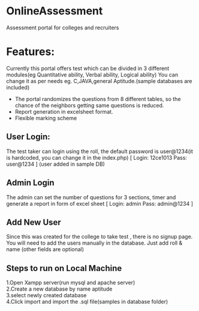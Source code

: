 # OnlineAssessment
Assessment portal for colleges and recruiters

# Features:
Currently this portal offers test which can be divided in 3 different modules(eg Quantitative ability, Verbal ability, Logical ability)
You can change it as per needs eg. C,JAVA,general Aptitude.(sample databases are included)

- The portal randomizes the questions from 8 different tables, so the chance of the neighbors getting same questions is reduced.
- Report generation in excelsheet format.
- Flexible marking scheme

## User Login:
The test taker can login using the roll, the default password is user@1234(it is hardcoded, you can change it in the index.php)
[ Login: 12ce1013 Pass: user@1234 ] (user added in sample DB)

## Admin Login
The admin can set the number of questions for 3 sections, timer and generate a report in form of excel sheet
[ Login: admin Pass: admin@1234 ] 

## Add New User
Since this was created for the college to take test , there is no signup page. You will need to add the users manually in the database.
Just add roll & name (other fields are optional)

## Steps to run on Local Machine
1.Open Xampp server(run mysql and apache server)  
2.Create a new database by name aptitude   
3.select newly created database   
4.Click import and import the .sql file(samples in database folder)
